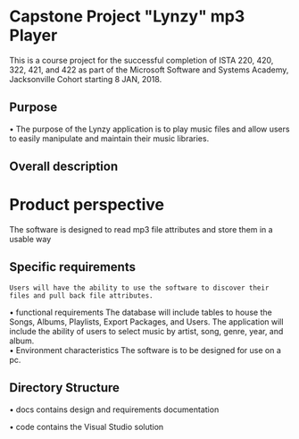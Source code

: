 
# Capstone Project "Lynzy" mp3 Player
This is a course project for the successful completion of ISTA 220, 420, 322, 421, and 422 as part of the Microsoft Software and Systems Academy, Jacksonville Cohort starting 8 JAN, 2018.
## Purpose
•	The purpose of the Lynzy application is to play music files and allow users to easily manipulate and maintain their music libraries.
## Overall description
# Product perspective
   The software is designed to read mp3 file attributes and store them in a usable way
## Specific requirements
	Users will have the ability to use the software to discover their files and pull back file attributes.
•	functional requirements
		The database will include tables to house the Songs, Albums, Playlists, Export Packages, and Users.
		The application will include the ability of users to select music by artist, song, genre, year, and album.  
•	Environment characteristics
            The software is to be designed for use on a pc.
## Directory Structure
• docs contains design and requirements documentation

• code contains the Visual Studio solution
